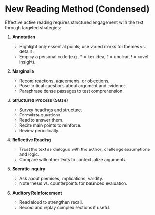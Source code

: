 # New Reading Method (Condensed)

Effective active reading requires structured engagement with the text through targeted strategies:

1. **Annotation**

   * Highlight only essential points; use varied marks for themes vs. details.
   * Employ a personal code (e.g., \* = key idea, ? = unclear, ! = novel insight).

2. **Marginalia**

   * Record reactions, agreements, or objections.
   * Pose critical questions about argument and evidence.
   * Paraphrase dense passages to test comprehension.

3. **Structured Process (SQ3R)**

   * Survey headings and structure.
   * Formulate questions.
   * Read to answer them.
   * Recite main points to reinforce.
   * Review periodically.

4. **Reflective Reading**

   * Treat the text as dialogue with the author; challenge assumptions and logic.
   * Compare with other texts to contextualize arguments.

5. **Socratic Inquiry**

   * Ask about premises, implications, validity.
   * Note thesis vs. counterpoints for balanced evaluation.

6. **Auditory Reinforcement**

   * Read aloud to strengthen recall.
   * Record and replay complex sections if useful.
